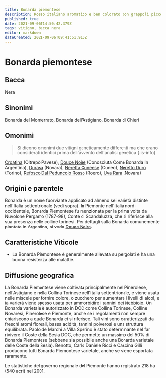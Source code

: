 ```yaml
---
title: Bonarda piemontese
description: Rosso italiano aromatico e ben colorato con grappoli piccoli e tannini morbidi.
published: true
date: 2021-09-06T14:50:42.379Z
tags: vitigno, bacca nera
editor: markdown
dateCreated: 2021-09-06T09:41:51.916Z
---
```


# Bonarda piemontese

## Bacca
Nera
## Sinonimi
Bonarda del Monferrato, Bonarda dell'Astigiano, Bonarda di Chieri

## Omonimi
> Si dicono omonimi due vitigni geneticamente differenti ma che erano considerati identici prima dell'avvento dell'analisi genetica
{.is-info}

[Croatina](/vitigni/bacca-nera/croatina) (Oltrepò Pavese), [Douce Noire](/vitigni/bacca-nera/douce-noir) (Conosciuta Come Bonarda In Argentina), [Durasa](/vitigni/bacca-nera/durasa) (Novara), [Neretta Cuneese](/vitigni/bacca-nera/neretta-cuneese) (Cuneo), [Neretto Duro](/vitigni/bacca-nera/neretto-duro) (Torino), [Refosco Dal Peduncolo Rosso](/vitigni/bacca-nera/refosco-dal-peduncolo-rosso) (Roero), [Uva Rara](/vitigni/bacca-nera/uva-rara) (Novara)

## Origini e parentele
Bonarda è un nome fuorviante applicato ad almeno sei varietà distinte nell'Italia settentrionale (vedi sopra). In Piemonte nell'Italia nord-occidentale, Bonarda Piemontese fu menzionata per la prima volta da Nuvolone Pergamo (1787-98), Conte di Scandaluzza, che si riferisce alla sua presenza nelle colline torinesi. Per dettagli sulla Bonarda comunemente piantata in Argentina, si veda [Douce Noire](/vitigni/bacca-nera/douce-noir).

## Caratteristiche Viticole

- La Bonarda Piemontese è generalmente allevata su pergolati e ha una buona resistenza alle malattie.

## Diffusione geografica

La Bonarda Piemontese viene coltivata principalmente nel Pinerolese, nell'Astigiano e nella Collina Torinese nell'Italia settentrionale, e viene usata nelle miscele per fornire colore, o zucchero per aumentare i livelli di alcol, e la varietà viene spesso usata per ammorbidire i tannini del [Nebbiolo](/vitigni/Italia/bacca-nera/nebbiolo). Un Bonarda varietale è autorizzato in DOC come Collina Torinese, Colline Novaresi, Pinerolese e Piemonte, anche se i regolamenti non sempre chiariscono a quale Bonarda ci si riferisce. Tali vini sono caratterizzati da freschi aromi floreali, bassa acidità, tannini polverosi e una struttura equilibrata. Paolo de Marchi a Villa Sperino è stato determinante nel far rivivere il Coste della Sesia DOC, che permette un massimo del 50% di Bonarda Piemontese (sebbene sia possibile anche una Bonarda varietale delle Coste della Sesia). Benotto, Carlo Daniele Ricci e Cascina Gilli producono tutti Bonarda Piemontese varietale, anche se viene esportata raramente.

Le statistiche del governo regionale del Piemonte hanno registrato 218 ha (540 acri) nel 2001.